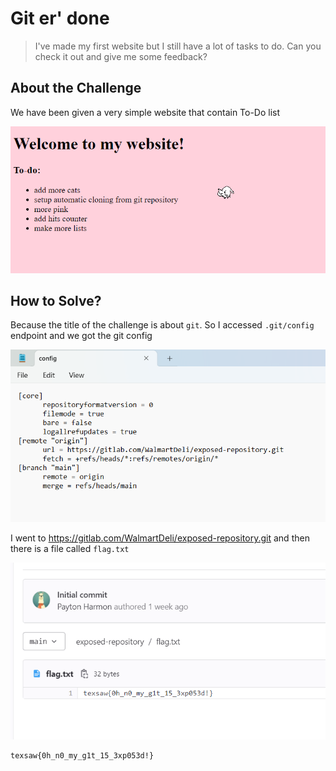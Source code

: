 # Git er' done
> I've made my first website but I still have a lot of tasks to do. Can you check it out and give me some feedback?

## About the Challenge
We have been given a very simple website that contain To-Do list

![preview](images/preview.png)

## How to Solve?
Because the title of the challenge is about `git`. So I accessed `.git/config` endpoint and we got the git config

![config](images/config.png)

I went to https://gitlab.com/WalmartDeli/exposed-repository.git and then there is a file called `flag.txt`

![flag](images/flag.png)

```
texsaw{0h_n0_my_g1t_15_3xp053d!}
```
